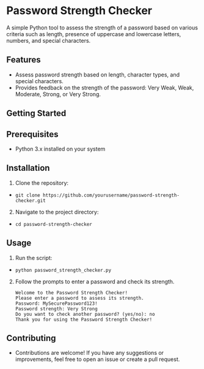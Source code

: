 
# Password Strength Checker
A simple Python tool to assess the strength of a password based on various criteria such as length, presence of uppercase and lowercase letters, numbers, and special characters.




## Features
* Assess password strength based on length, character types, and special characters.
* Provides feedback on the strength of the password: Very Weak, Weak, Moderate, Strong, or Very Strong.
## Getting Started







## Prerequisites

*    Python 3.x installed on your system


## Installation
 
1. Clone the repository:
*     git clone https://github.com/yourusername/password-strength-checker.git
2. Navigate to the project directory:

*     cd password-strength-checker


## Usage

1. Run the script:
*     python password_strength_checker.py
2. Follow the prompts to enter a password and check its strength.

       Welcome to the Password Strength Checker!
       Please enter a password to assess its strength.
       Password: MySecurePassword123!
       Password strength: Very Strong
       Do you want to check another password? (yes/no): no
       Thank you for using the Password Strength Checker!

## Contributing
* Contributions are welcome! If you have any suggestions or improvements, feel free to open an issue or create a pull request.

